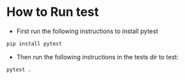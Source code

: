 # How to Run test

* First run the following instructions to install pytest
```bash
pip install pytest
```

* Then run the following instructions in the tests dir to test:
```bash
pytest .
```